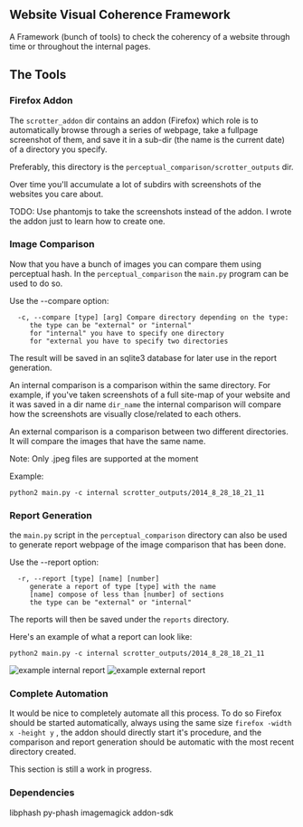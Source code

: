 Website Visual Coherence Framework
----------------------------------


A Framework (bunch of tools) to check the coherency of a website through time
or throughout the internal pages.


## The Tools


### Firefox Addon


The `scrotter_addon` dir contains an addon (Firefox) which role is to 
automatically browse through a series of webpage, take a fullpage screenshot 
of them, and save it in a sub-dir (the name is the current date) of a 
directory you specify.


Preferably, this directory is the `perceptual_comparison/scrotter_outputs` dir.


Over time you'll accumulate a lot of subdirs with screenshots of the websites
you care about.


TODO: Use phantomjs to take the screenshots instead of the addon.
I wrote the addon just to learn how to create one.


### Image Comparison


Now that you have a bunch of images you can compare them using perceptual hash.
In the `perceptual_comparison` the `main.py` program can be used to do so.


Use the --compare option:
```
  -c, --compare [type] [arg] Compare directory depending on the type:
     the type can be "external" or "internal"
     for "internal" you have to specify one directory
     for "external you have to specify two directories
```

The result will be saved in an sqlite3 database for later use in the report
generation.


An internal comparison is a comparison within the same directory.
For example, if you've taken screenshots of a full site-map of your website and
it was saved in a dir name `dir_name` the internal comparison will compare how
the screenshots are visually close/related to each others.

An external comparison is a comparison between two different directories.
It will compare the images that have the same name.


Note: Only .jpeg files are supported at the moment


Example:

```
python2 main.py -c internal scrotter_outputs/2014_8_28_18_21_11
```


### Report Generation


the `main.py` script in the `perceptual_comparison` directory can also be used
to generate report webpage of the image comparison that has been done.


Use the --report option:
```
  -r, --report [type] [name] [number]
     generate a report of type [type] with the name
     [name] compose of less than [number] of sections
     the type can be "external" or "internal"
```

The reports will then be saved under the `reports` directory.


Here's an example of what a report can look like:

```
python2 main.py -c internal scrotter_outputs/2014_8_28_18_21_11
```

![example internal report](http://pub.iotek.org/p/MZvI5Ri.png)
![example external report](http://pub.iotek.org/p/KyNum2w.png)


### Complete Automation


It would be nice to completely automate all this process.
To do so Firefox should be started automatically, always using the same size
`firefox -width x -height y` , the addon should directly start it's procedure,
and the comparison and report generation should be automatic with the most
recent directory created.

This section is still a work in progress.


### Dependencies


libphash
py-phash
imagemagick
addon-sdk
